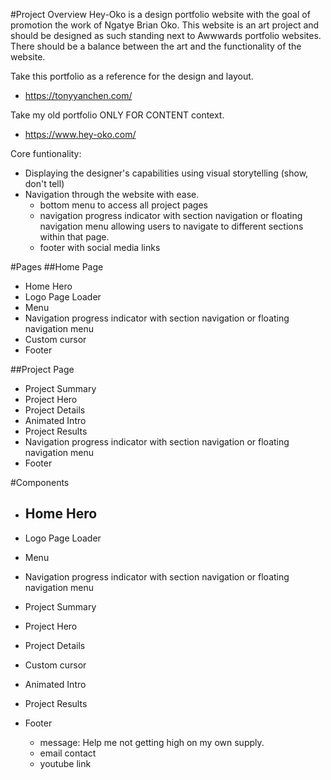 
#Project Overview
Hey-Oko is a design portfolio website with the goal of promotion the work of Ngatye Brian Oko.
This website is an art project and should be designed as such standing next to Awwwards portfolio websites.
There should be a balance between the art and the functionality of the website.

Take this portfolio as a reference for the design and layout.
- https://tonyyanchen.com/

Take my old portfolio ONLY FOR CONTENT context.
- https://www.hey-oko.com/

Core funtionality:
- Displaying the designer's capabilities using visual storytelling (show, don't tell)
- Navigation through the website with ease.
    - bottom menu to access all project pages
    - navigation progress indicator with section navigation or floating navigation menu allowing users to navigate to different sections within that page.
    - footer with social media links

#Pages
##Home Page
- Home Hero
- Logo Page Loader
- Menu
- Navigation progress indicator with section navigation or floating navigation menu
- Custom cursor
- Footer

##Project Page
- Project Summary
- Project Hero
- Project Details
- Animated Intro
- Project Results
- Navigation progress indicator with section navigation or floating navigation menu
- Footer

#Components
- Home Hero
    -
- Logo Page Loader
- Menu
- Navigation progress indicator with section navigation or floating navigation menu
- Project Summary
- Project Hero
- Project Details
- Custom cursor
- Animated Intro
- Project Results

- Footer
    - message: Help me not getting high on my own supply.
    - email contact
    - youtube link






